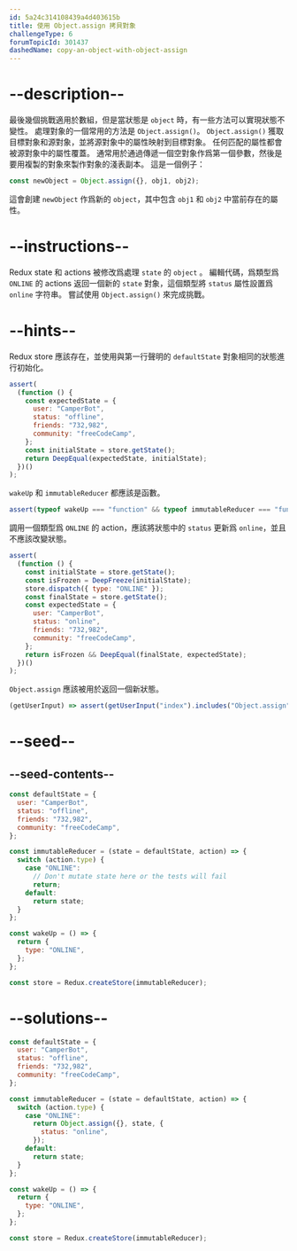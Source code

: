 ```yaml
---
id: 5a24c314108439a4d403615b
title: 使用 Object.assign 拷貝對象
challengeType: 6
forumTopicId: 301437
dashedName: copy-an-object-with-object-assign
---
```


# --description--

最後幾個挑戰適用於數組，但是當狀態是 `object` 時，有一些方法可以實現狀態不變性。 處理對象的一個常用的方法是 `Object.assign()`。 `Object.assign()` 獲取目標對象和源對象，並將源對象中的屬性映射到目標對象。 任何匹配的屬性都會被源對象中的屬性覆蓋。 通常用於通過傳遞一個空對象作爲第一個參數，然後是要用複製的對象來製作對象的淺表副本。 這是一個例子：

```js
const newObject = Object.assign({}, obj1, obj2);
```

這會創建 `newObject` 作爲新的 `object`，其中包含 `obj1` 和 `obj2` 中當前存在的屬性。

# --instructions--

Redux state 和 actions 被修改爲處理 `state` 的 `object` 。 編輯代碼，爲類型爲 `ONLINE` 的 actions 返回一個新的 `state` 對象，這個類型將 `status` 屬性設置爲 `online` 字符串。 嘗試使用 `Object.assign()` 來完成挑戰。

# --hints--

Redux store 應該存在，並使用與第一行聲明的 `defaultState` 對象相同的狀態進行初始化。

```js
assert(
  (function () {
    const expectedState = {
      user: "CamperBot",
      status: "offline",
      friends: "732,982",
      community: "freeCodeCamp",
    };
    const initialState = store.getState();
    return DeepEqual(expectedState, initialState);
  })()
);
```

`wakeUp` 和 `immutableReducer` 都應該是函數。

```js
assert(typeof wakeUp === "function" && typeof immutableReducer === "function");
```

調用一個類型爲 `ONLINE` 的 action，應該將狀態中的 `status` 更新爲 `online`，並且不應該改變狀態。

```js
assert(
  (function () {
    const initialState = store.getState();
    const isFrozen = DeepFreeze(initialState);
    store.dispatch({ type: "ONLINE" });
    const finalState = store.getState();
    const expectedState = {
      user: "CamperBot",
      status: "online",
      friends: "732,982",
      community: "freeCodeCamp",
    };
    return isFrozen && DeepEqual(finalState, expectedState);
  })()
);
```

`Object.assign` 應該被用於返回一個新狀態。

```js
(getUserInput) => assert(getUserInput("index").includes("Object.assign"));
```

# --seed--

## --seed-contents--

```js
const defaultState = {
  user: "CamperBot",
  status: "offline",
  friends: "732,982",
  community: "freeCodeCamp",
};

const immutableReducer = (state = defaultState, action) => {
  switch (action.type) {
    case "ONLINE":
      // Don't mutate state here or the tests will fail
      return;
    default:
      return state;
  }
};

const wakeUp = () => {
  return {
    type: "ONLINE",
  };
};

const store = Redux.createStore(immutableReducer);
```

# --solutions--

```js
const defaultState = {
  user: "CamperBot",
  status: "offline",
  friends: "732,982",
  community: "freeCodeCamp",
};

const immutableReducer = (state = defaultState, action) => {
  switch (action.type) {
    case "ONLINE":
      return Object.assign({}, state, {
        status: "online",
      });
    default:
      return state;
  }
};

const wakeUp = () => {
  return {
    type: "ONLINE",
  };
};

const store = Redux.createStore(immutableReducer);
```
